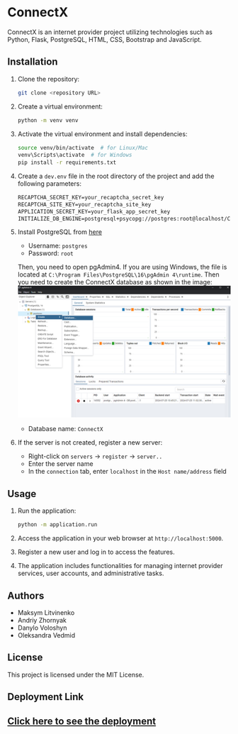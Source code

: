 # ConnectX

ConnectX is an internet provider project utilizing technologies such as Python, Flask, PostgreSQL, HTML, CSS, Bootstrap and JavaScript.

## Installation

1. Clone the repository:
    ```bash
    git clone <repository URL>
    ```
2. Create a virtual environment:
    ```bash
    python -m venv venv
    ```
3. Activate the virtual environment and install dependencies:
    ```bash
    source venv/bin/activate  # for Linux/Mac
    venv\Scripts\activate  # for Windows
    pip install -r requirements.txt
    ```
4. Create a `dev.env` file in the root directory of the project and add the following parameters:
    ```env
    RECAPTCHA_SECRET_KEY=your_recaptcha_secret_key
    RECAPTCHA_SITE_KEY=your_recaptcha_site_key
    APPLICATION_SECRET_KEY=your_flask_app_secret_key
    INITIALIZE_DB_ENGINE=postgresql+psycopg://postgres:root@localhost/ConnectX
    ```
5. Install PostgreSQL from [here](https://www.enterprisedb.com/downloads/postgres-postgresql-downloads) 
    - Username: `postgres`
    - Password: `root`

    Then, you need to open pgAdmin4. If you are using Windows, the file is located at `C:\Program Files\PostgreSQL\16\pgAdmin 4\runtime`. Then you need to create the ConnectX database as shown in the image:
    ![pgAdmin4](application/static/img/readme_image.png)
   - Database name: `ConnectX`

6. If the server is not created, register a new server:
    - Right-click on `servers` -> `register` -> `server..`
    - Enter the server name
    - In the `connection` tab, enter `localhost` in the `Host name/address` field

## Usage

1. Run the application:
    ```bash
    python -m application.run
    ```

2. Access the application in your web browser at `http://localhost:5000`.

3. Register a new user and log in to access the features.

4. The application includes functionalities for managing internet provider services, user accounts, and administrative tasks.

## Authors

- Maksym Litvinenko
- Andriy Zhornyak
- Danylo Voloshyn
- Oleksandra Vedmid

## License

This project is licensed under the MIT License.

## Deployment Link
## <a href="https://www.connectx.free.nf/" target="_blank">Click here to see the deployment</a>
